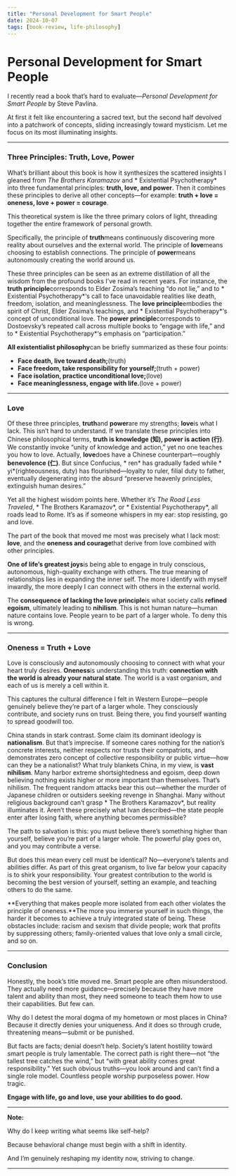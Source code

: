 ```yaml
---
title: "Personal Development for Smart People"
date: 2024-10-07
tags: [book-review, life-philosophy]
---
```


# Personal Development for Smart People


I recently read a book that’s hard to evaluate—*Personal Development for Smart People* by Steve Pavlina.

At first it felt like encountering a sacred text, but the second half devolved into a patchwork of concepts, sliding increasingly toward mysticism. Let me focus on its most illuminating insights.

---

### **Three Principles: Truth, Love, Power**

What’s brilliant about this book is how it synthesizes the scattered insights I gleaned from *The Brothers Karamazov* and * Existential Psychotherapy* into three fundamental principles: **truth, love, and power**. Then it combines these principles to derive all other concepts—for example: **truth + love = oneness, love + power = courage**.

This theoretical system is like the three primary colors of light, threading together the entire framework of personal growth.

Specifically, the principle of **truth**means continuously discovering more reality about ourselves and the external world. The principle of **love**means choosing to establish connections. The principle of **power**means autonomously creating the world around us.

These three principles can be seen as an extreme distillation of all the wisdom from the profound books I’ve read in recent years. For instance, the **truth principle**corresponds to Elder Zosima’s teaching “do not lie,” and to * Existential Psychotherapy*‘s call to face unavoidable realities like death, freedom, isolation, and meaninglessness. The **love principle**embodies the spirit of Christ, Elder Zosima’s teachings, and * Existential Psychotherapy*‘s concept of unconditional love. The **power principle**corresponds to Dostoevsky’s repeated call across multiple books to “engage with life,” and to * Existential Psychotherapy*‘s emphasis on “participation.”

**All existentialist philosophy**can be briefly summarized as these four points:
- **Face death, live toward death;**(truth)
- **Face freedom, take responsibility for yourself;**(truth + power)
- **Face isolation, practice unconditional love;**(love)
- **Face meaninglessness, engage with life.**(love + power)

---

### **Love**

Of these three principles, **truth**and **power**are my strengths; **love**is what I lack. This isn’t hard to understand. If we translate these principles into Chinese philosophical terms, **truth is knowledge (知), power is action (行)**. We constantly invoke “unity of knowledge and action,” yet no one teaches you how to love. Actually, **love**does have a Chinese counterpart—roughly **benevolence (仁)**. But since Confucius, * ren* has gradually faded while * yi*(righteousness, duty) has flourished—loyalty to ruler, filial duty to father, eventually degenerating into the absurd “preserve heavenly principles, extinguish human desires.”

Yet all the highest wisdom points here. Whether it’s *The Road Less Traveled*, * The Brothers Karamazov*, or * Existential Psychotherapy*, all roads lead to Rome. It’s as if someone whispers in my ear: stop resisting, go and love.

The part of the book that moved me most was precisely what I lack most: **love**, and the **oneness and courage**that derive from love combined with other principles.

**One of life’s greatest joys**is being able to engage in truly conscious, autonomous, high-quality exchange with others. The true meaning of relationships lies in expanding the inner self. The more I identify with myself inwardly, the more deeply I can connect with others in the external world.

The **consequence of lacking the love principle**is what society calls **refined egoism**, ultimately leading to **nihilism**. This is not human nature—human nature contains love. People yearn to be part of a larger whole. To deny this is wrong.

---

### **Oneness = Truth + Love**

Love is consciously and autonomously choosing to connect with what your heart truly desires. **Oneness**is understanding this truth: **connection with the world is already your natural state**. The world is a vast organism, and each of us is merely a cell within it.

This captures the cultural difference I felt in Western Europe—people genuinely believe they’re part of a larger whole. They consciously contribute, and society runs on trust. Being there, you find yourself wanting to spread goodwill too.

China stands in stark contrast. Some claim its dominant ideology is **nationalism**. But that’s imprecise. If someone cares nothing for the nation’s concrete interests, neither respects nor trusts their compatriots, and demonstrates zero concept of collective responsibility or public virtue—how can they be a nationalist? What truly blankets China, in my view, is **vast nihilism**. Many harbor extreme shortsightedness and egoism, deep down believing nothing exists higher or more important than themselves. That’s nihilism. The frequent random attacks bear this out—whether the murder of Japanese children or outsiders seeking revenge in Shanghai. Many without religious background can’t grasp * The Brothers Karamazov*, but reality illuminates it. Aren’t these precisely what Ivan described—the state people enter after losing faith, where anything becomes permissible?

The path to salvation is this: you must believe there’s something higher than yourself, believe you’re part of a larger whole. The powerful play goes on, and you may contribute a verse.

But does this mean every cell must be identical? No—everyone’s talents and abilities differ. As part of this great organism, to live far below your capacity is to shirk your responsibility. Your greatest contribution to the world is becoming the best version of yourself, setting an example, and teaching others to do the same.

**Everything that makes people more isolated from each other violates the principle of oneness.**The more you immerse yourself in such things, the harder it becomes to achieve a truly integrated state of being. These obstacles include: racism and sexism that divide people; work that profits by suppressing others; family-oriented values that love only a small circle, and so on.

---

### **Conclusion**

Honestly, the book’s title moved me. Smart people are often misunderstood. They actually need more guidance—precisely because they have more talent and ability than most, they need someone to teach them how to use their capabilities. But few can.

Why do I detest the moral dogma of my hometown or most places in China? Because it directly denies your uniqueness. And it does so through crude, threatening means—submit or be punished.

But facts are facts; denial doesn’t help. Society’s latent hostility toward smart people is truly lamentable. The correct path is right there—not “the tallest tree catches the wind,” but “with great ability comes great responsibility.” Yet such obvious truths—you look around and can’t find a single role model. Countless people worship purposeless power. How tragic.

**Engage with life, go and love, use your abilities to do good.**

---

**Note:**

Why do I keep writing what seems like self-help?

Because behavioral change must begin with a shift in identity.

And I’m genuinely reshaping my identity now, striving to change.

---
